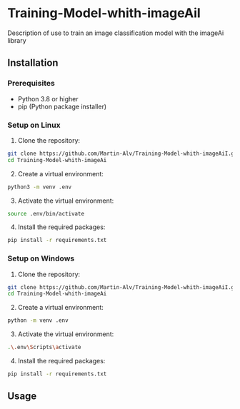 # Training-Model-whith-imageAiI
Description of use to train an image classification model with the imageAi library

## Installation

### Prerequisites

- Python 3.8 or higher
- pip (Python package installer)

### Setup on Linux

1. Clone the repository:
  ```bash
  git clone https://github.com/Martin-Alv/Training-Model-whith-imageAiI.git
  cd Training-Model-whith-imageAi
  ```

2. Create a virtual environment:
  ```bash
  python3 -m venv .env
  ```

3. Activate the virtual environment:
  ```bash
  source .env/bin/activate
  ```

4. Install the required packages:
  ```bash
  pip install -r requirements.txt
  ```

### Setup on Windows

1. Clone the repository:
  ```bash
  git clone https://github.com/Martin-Alv/Training-Model-whith-imageAiI.git
  cd Training-Model-whith-imageAi
  ```

2. Create a virtual environment:
  ```bash
  python -m venv .env
  ```

3. Activate the virtual environment:
  ```bash
  .\.env\Scripts\activate
  ```

4. Install the required packages:
  ```bash
  pip install -r requirements.txt
  ```

## Usage


